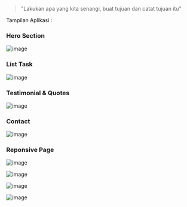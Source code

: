 <blockquote>"Lakukan apa yang kita senangi, buat tujuan dan catat tujuan itu"</blockquote>
  
Tampilan Aplikasi :
### Hero Section
![image](https://user-images.githubusercontent.com/57295375/119803238-77c5e180-bf09-11eb-922b-d848570f32d9.png)

### List Task
![image](https://user-images.githubusercontent.com/57295375/119803817-00448200-bf0a-11eb-9151-5088371d7fd3.png)

### Testimonial & Quotes
![image](https://user-images.githubusercontent.com/57295375/119803868-0aff1700-bf0a-11eb-8070-9023dd8d0aa9.png)

### Contact
![image](https://user-images.githubusercontent.com/57295375/119804017-29651280-bf0a-11eb-97aa-7ab53f8719ca.png)

### Reponsive Page
![image](https://user-images.githubusercontent.com/57295375/119804153-4863a480-bf0a-11eb-8adb-925406bafa2b.png)

![image](https://user-images.githubusercontent.com/57295375/119804222-59141a80-bf0a-11eb-9a9e-6431b254244a.png)

![image](https://user-images.githubusercontent.com/57295375/119804264-64674600-bf0a-11eb-8d18-306fe788cb74.png)

![image](https://user-images.githubusercontent.com/57295375/119804315-70530800-bf0a-11eb-8472-bffcf9477713.png)

